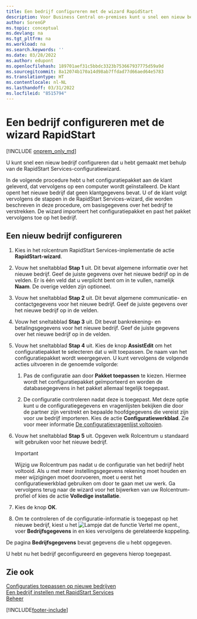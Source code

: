 ```yaml
---
title: Een bedrijf configureren met de wizard RapidStart
description: Voor Business Central on-premises kunt u snel een nieuw bedrijf configureren dat u hebt gemaakt met behulp van de RapidStart Services-configuratiewizard.
author: SorenGP
ms.topic: conceptual
ms.devlang: na
ms.tgt_pltfrm: na
ms.workload: na
ms.search.keywords: ''
ms.date: 03/28/2022
ms.author: edupont
ms.openlocfilehash: 189701aef31c5bbdc3323b753667937775d59a9d
ms.sourcegitcommit: 8a12074b170a14d98ab7ffdad77d66aed64e5783
ms.translationtype: HT
ms.contentlocale: nl-NL
ms.lasthandoff: 03/31/2022
ms.locfileid: "8515794"
---
```

# <a name="configure-a-company-with-the-rapidstart-wizard"></a>Een bedrijf configureren met de wizard RapidStart

[!INCLUDE [onprem_only_md](includes/onprem_only_md.md)]

U kunt snel een nieuw bedrijf configureren dat u hebt gemaakt met behulp van de RapidStart Services-configuratiewizard.

In de volgende procedure hebt u het configuratiepakket aan de klant geleverd, dat vervolgens op een computer wordt geïnstalleerd. De klant opent het nieuwe bedrijf dat geen klantgegevens bevat. U of de klant volgt vervolgens de stappen in de RapidStart Services-wizard, die worden beschreven in deze procedure, om basisgegevens over het bedrijf te verstrekken. De wizard importeert het configuratiepakket en past het pakket vervolgens toe op het bedrijf.  

## <a name="to-configure-a-new-company"></a>Een nieuw bedrijf configureren  
1. Kies in het rolcentrum RapidStart Services-implementatie de actie **RapidStart-wizard**.  
2. Vouw het sneltabblad **Stap 1** uit. Dit bevat algemene informatie over het nieuwe bedrijf. Geef de juiste gegevens over het nieuwe bedrijf op in de velden. Er is één veld dat u verplicht bent om in te vullen, namelijk **Naam**. De overige velden zijn optioneel.  
3. Vouw het sneltabblad **Stap 2** uit. Dit bevat algemene communicatie- en contactgegevens voor het nieuwe bedrijf. Geef de juiste gegevens over het nieuwe bedrijf op in de velden.
4. Vouw het sneltabblad **Stap 3** uit. Dit bevat bankrekening- en betalingsgegevens voor het nieuwe bedrijf. Geef de juiste gegevens over het nieuwe bedrijf op in de velden.  
5. Vouw het sneltabblad **Stap 4** uit. Kies de knop **AssistEdit** om het configuratiepakket te selecteren dat u wilt toepassen. De naam van het configuratiepakket wordt weergegeven. U kunt vervolgens de volgende acties uitvoeren in de genoemde volgorde:  

    1. Pas de configuratie aan door **Pakket toepassen** te kiezen. Hiermee wordt het configuratiepakket geïmporteerd en worden de databasegegevens in het pakket allemaal tegelijk toegepast.  

    2. De configuratie controleren nadat deze is toegepast. Met deze optie kunt u de configuratiegegevens en vragenlijsten bekijken die door de partner zijn verstrekt en bepaalde hoofdgegevens die vereist zijn voor uw bedrijf importeren. Kies de actie **Configuratiewerkblad**. Zie voor meer informatie [De configuratievragenlijst voltooien](admin-gather-customer-setup-values.md#to-complete-the-configuration-questionnaire).  

6. Vouw het sneltabblad **Stap 5** uit. Opgeven welk Rolcentrum u standaard wilt gebruiken voor het nieuwe bedrijf.  

    > [!IMPORTANT]  
    >  Wijzig uw Rolcentrum pas nadat u de configuratie van het bedrijf hebt voltooid. Als u met meer instellingsgegevens rekening moet houden en meer wijzigingen moet doorvoeren, moet u eerst het configuratiewerkblad gebruiken om door te gaan met uw werk. Ga vervolgens terug naar de wizard voor het bijwerken van uw Rolcentrum-profiel of kies de actie **Volledige installatie**.

7. Kies de knop **OK**.  
8. Om te controleren of de configuratie-informatie is toegepast op het nieuwe bedrijf, kiest u het ![Lampje dat de functie Vertel me opent.](media/ui-search/search_small.png "Vertel me wat u wilt doen"), voer **Bedrijfsgegevens** in en kies vervolgens de gerelateerde koppeling.

De pagina **Bedrijfsgegevens** bevat gegevens die u hebt opgegeven.   

U hebt nu het bedrijf geconfigureerd en gegevens hierop toegepast.  

## <a name="see-also"></a>Zie ook  
[Configuraties toepassen op nieuwe bedrijven](admin-apply-configuration-to-new-companies.md)  
[Een bedrijf instellen met RapidStart Services](admin-set-up-a-company-with-rapidstart.md)  
[Beheer](admin-setup-and-administration.md)


[!INCLUDE[footer-include](includes/footer-banner.md)]